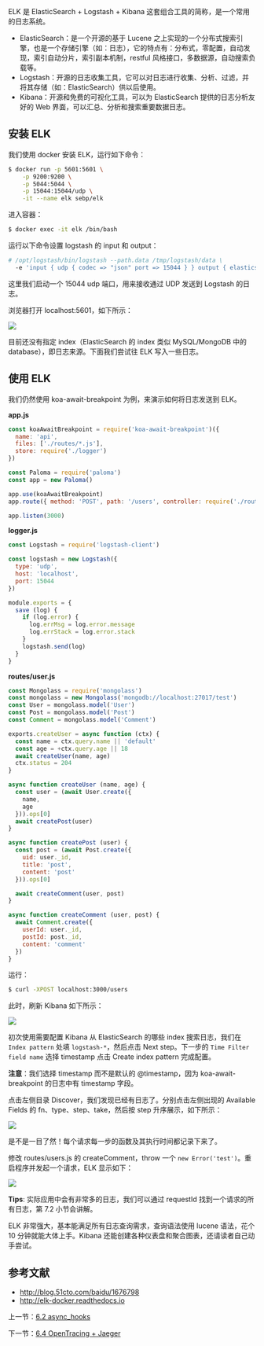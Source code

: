 ELK 是 ElasticSearch + Logstash + Kibana 这套组合工具的简称，是一个常用的日志系统。

- ElasticSearch：是一个开源的基于 Lucene 之上实现的一个分布式搜索引擎，也是一个存储引擎（如：日志），它的特点有：分布式，零配置，自动发现，索引自动分片，索引副本机制，restful 风格接口，多数据源，自动搜索负载等。
- Logstash：开源的日志收集工具，它可以对日志进行收集、分析、过滤，并将其存储（如：ElasticSearch）供以后使用。
- Kibana：开源和免费的可视化工具，可以为 ElasticSearch 提供的日志分析友好的 Web 界面，可以汇总、分析和搜索重要数据日志。

## 安装 ELK

我们使用 docker 安装 ELK，运行如下命令：

```sh
$ docker run -p 5601:5601 \
    -p 9200:9200 \
    -p 5044:5044 \
    -p 15044:15044/udp \
    -it --name elk sebp/elk
```

进入容器：

```sh
$ docker exec -it elk /bin/bash
```

运行以下命令设置 logstash 的 input 和 output：

```sh
# /opt/logstash/bin/logstash --path.data /tmp/logstash/data \
  -e 'input { udp { codec => "json" port => 15044 } } output { elasticsearch { hosts => ["localhost"] } }'
```

这里我们启动一个 15044 udp 端口，用来接收通过 UDP 发送到 Logstash 的日志。

浏览器打开 localhost:5601，如下所示：

![](./assets/6.3.1.png)

目前还没有指定 index（ElasticSearch 的 index 类似 MySQL/MongoDB 中的 database），即日志来源。下面我们尝试往 ELK 写入一些日志。

## 使用 ELK

我们仍然使用 koa-await-breakpoint 为例，来演示如何将日志发送到 ELK。

**app.js**

```js
const koaAwaitBreakpoint = require('koa-await-breakpoint')({
  name: 'api',
  files: ['./routes/*.js'],
  store: require('./logger')
})

const Paloma = require('paloma')
const app = new Paloma()

app.use(koaAwaitBreakpoint)
app.route({ method: 'POST', path: '/users', controller: require('./routes/user').createUser })

app.listen(3000)
```

**logger.js**

```js
const Logstash = require('logstash-client')

const logstash = new Logstash({
  type: 'udp',
  host: 'localhost',
  port: 15044
})

module.exports = {
  save (log) {
    if (log.error) {
      log.errMsg = log.error.message
      log.errStack = log.error.stack
    }
    logstash.send(log)
  }
}
```

**routes/user.js**

```js
const Mongolass = require('mongolass')
const mongolass = new Mongolass('mongodb://localhost:27017/test')
const User = mongolass.model('User')
const Post = mongolass.model('Post')
const Comment = mongolass.model('Comment')

exports.createUser = async function (ctx) {
  const name = ctx.query.name || 'default'
  const age = +ctx.query.age || 18
  await createUser(name, age)
  ctx.status = 204
}

async function createUser (name, age) {
  const user = (await User.create({
    name,
    age
  })).ops[0]
  await createPost(user)
}

async function createPost (user) {
  const post = (await Post.create({
    uid: user._id,
    title: 'post',
    content: 'post'
  })).ops[0]

  await createComment(user, post)
}

async function createComment (user, post) {
  await Comment.create({
    userId: user._id,
    postId: post._id,
    content: 'comment'
  })
}
```

运行：

```sh
$ curl -XPOST localhost:3000/users
```

此时，刷新 Kibana 如下所示：

![](./assets/6.3.2.png)

初次使用需要配置 Kibana 从 ElasticSearch 的哪些 index 搜索日志，我们在 `Index pattern` 处填 `logstash-*`，然后点击 Next step。下一步的 `Time Filter field name` 选择 timestamp 点击 Create index pattern 完成配置。

**注意**：我们选择 timestamp 而不是默认的 @timestamp，因为 koa-await-breakpoint 的日志中有 timestamp 字段。

点击左侧目录 Discover，我们发现已经有日志了。分别点击左侧出现的 Available Fields 的 fn、type、step、take，然后按 step 升序展示，如下所示：

![](./assets/6.3.3.png)

是不是一目了然！每个请求每一步的函数及其执行时间都记录下来了。

修改 routes/users.js 的 createComment，throw 一个 `new Error('test')`。重启程序并发起一个请求，ELK 显示如下：

![](./assets/6.3.4.png)

**Tips**: 实际应用中会有非常多的日志，我们可以通过 requestId 找到一个请求的所有日志，第 7.2 小节会讲解。

ELK 非常强大，基本能满足所有日志查询需求，查询语法使用 lucene 语法，花个 10 分钟就能大体上手。Kibana 还能创建各种仪表盘和聚合图表，还请读者自己动手尝试。

## 参考文献

- http://blog.51cto.com/baidu/1676798
- http://elk-docker.readthedocs.io

上一节：[6.2 async_hooks](https://github.com/nswbmw/node-in-debugging/blob/master/6.2%20async_hooks.md)

下一节：[6.4 OpenTracing + Jaeger](https://github.com/nswbmw/node-in-debugging/blob/master/6.4%20OpenTracing%20%2B%20Jaeger.md)
